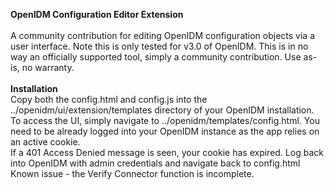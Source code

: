 <b>OpenIDM Configuration Editor Extension</b>
<br/>
<br/>
A community contribution for editing OpenIDM configuration objects via a user interface.  Note this is only tested for v3.0 of OpenIDM.  This
is in no way an officially supported tool, simply a community contribution.  Use as-is, no warranty.
<br/>
<br/>
<b>Installation</b>
<br/>
Copy both the config.html and config.js into the ../openidm/ui/extension/templates directory of your OpenIDM installation.  To access the UI, simply navigate to ../openidm/templates/config.html.  You need to be already logged into your OpenIDM instance as the app relies on an active
cookie.
<br/>
If a 401 Access Denied message is seen, your cookie has expired.  Log back into OpenIDM with admin credentials and navigate back to config.html
<br/>
Known issue - the Verify Connector function is incomplete.
<br/>

